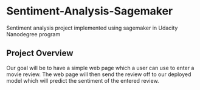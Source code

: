 # Sentiment-Analysis-Sagemaker
Sentiment analysis project implemented using sagemaker in Udacity Nanodegree program

## Project Overview

Our goal will be to have a simple web page which a user can use to enter a movie review. The web page will then send the review off to our deployed model which will predict the sentiment of the entered review.
